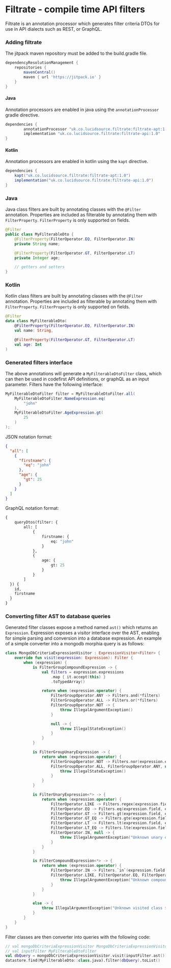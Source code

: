 # Filtrate - compile time API filters
Filtrate is an annotation processor which generates filter criteria DTOs for use in API dialects such as REST, or GraphQL.

### Adding filtrate

The jitpack maven repository must be added to the build.gradle file.
```gradle
dependencyResolutionManagement {
    repositories {
        mavenCentral()
        maven { url 'https://jitpack.io' }
    }
}
```

#### Java
Annotation processors are enabled in java using the `annotationProcessor` gradle directive.
```gradle
dependencies {
        annotationProcessor "uk.co.lucidsource.filtrate:filtrate-apt:1.0"
        implementation "uk.co.lucidsource.filtrate:filtrate-api:1.0"
}
```

#### Kotlin
Annotation processors are enabled in kotlin using the `kapt` directive.
```gradle
dependencies {
    kapt("uk.co.lucidsource.filtrate:filtrate-apt:1.0")
    implementation("uk.co.lucidsource.filtrate:filtrate-api:1.0")
}
```

### Java

Java class filters are built by annotating classes with the `@Filter` annotation. Properties are included as filterable by annotating them with `FilterProperty`. `FilterProperty` is only supported on fields. 

```java
@Filter
public class MyFilterableDto {
    @FilterProperty(FilterOperator.EQ, FilterOperator.IN)
    private String name;

    @FilterProperty(FilterOperator.GT, FilterOperator.LT)
    private Integer age;

    // getters and setters
}
```

### Kotlin
Kotlin class filters are built by annotating classes with the `@Filter` annotation. Properties are included as filterable by annotating them with `FilterProperty`. `FilterProperty` is only supported on fields.

```kotlin
@Filter
data class MyFilterableDto(
    @FilterProperty(FilterOperator.EQ, FilterOperator.IN)
    val name: String,

    @FilterProperty(FilterOperator.GT, FilterOperator.LT)
    val age: Int
)
```

### Generated filters interface
The above annotations will generate a `MyFilterableDtoFilter` class, which can then be used in codefirst API definitions, or graphQL as an input parameter. Filters have the following interface:

```java
MyFilterableDtoFilter filter = MyFilterableDtoFilter.all(
    MyFilterableDtoFilter.NameExpression.eq(
        "john"
    ),
    MyFilterableDtoFilter.AgeExpression.gt(
        25
    )
);
```

JSON notation format:

```json
{
  "all": [
    {
      "firstname": {
        "eq": "john"
      },
      "age": {
        "gt": 25
      }
    }
  ]
}
```

GraphQL notation format:
```graphql
{
    queryDtos(filter: {
        all: [
            {
                firstname: {
                    eq: "john"
                }
            },
            {
                age: {
                    gt: 25
                }
            }
        ]
  }) {
    id,
    firstname
  }
}
```
### Converting filter AST to database queries
Generated filter classes expose a method named `ast()` which returns an `Expression`. Expression exposes a visitor interface over the AST, enabling for simple parsing and conversion into a database expression.
An example of a simple converter into a mongodb morphia query is as follows:

```kotlin
class MongoDbCriteriaExpressionVisitor : ExpressionVisitor<Filter> {
    override fun visit(expression: Expression): Filter {
        when (expression) {
            is FilterGroupCompoundExpression -> {
                val filters = expression.expressions
                    .map { it.accept(this) }
                    .toTypedArray()

                return when (expression.operator) {
                    FilterGroupOperator.ANY -> Filters.and(*filters)
                    FilterGroupOperator.ALL -> Filters.or(*filters)
                    FilterGroupOperator.NOT -> {
                        throw IllegalArgumentException()
                    }

                    null -> {
                        throw IllegalStateException()
                    }
                }
            }

            is FilterGroupUnaryExpression -> {
                return when (expression.operator) {
                    FilterGroupOperator.NOT -> Filters.nor(expression.expression.accept(this))
                    FilterGroupOperator.ALL, FilterGroupOperator.ANY, null -> {
                        throw IllegalStateException()
                    }
                }
            }

            is FilterUnaryExpression<*> -> {
                return when (expression.operator) {
                    FilterOperator.LIKE -> Filters.regex(expression.field, expression.value.toString())
                    FilterOperator.EQ -> Filters.eq(expression.field, expression.value)
                    FilterOperator.GT -> Filters.gt(expression.field, expression.value)
                    FilterOperator.GT_EQ -> Filters.gte(expression.field, expression.value)
                    FilterOperator.LT -> Filters.lt(expression.field, expression.value)
                    FilterOperator.LT_EQ -> Filters.lte(expression.field, expression.value)
                    FilterOperator.IN, null -> {
                        throw IllegalArgumentException("Unknown unary operator ${expression.operator}")
                    }
                }
            }

            is FilterCompoundExpression<*> -> {
                return when (expression.operator) {
                    FilterOperator.IN -> Filters.`in`(expression.field, expression.values)
                    FilterOperator.LIKE, FilterOperator.EQ, FilterOperator.GT, FilterOperator.GT_EQ, FilterOperator.LT, FilterOperator.LT_EQ, null -> {
                        throw IllegalArgumentException("Unknown compound operator ${expression.operator}")
                    }
                }
            }

            else -> {
                throw IllegalArgumentException("Unknown visited class ${expression.javaClass}")
            }
        }
    }
}
```

Filter classes are then converter into queries with the following code:
```kotlin
// val mongoDbCriteriaExpressionVisitor MongoDbCriteriaExpressionVisitor
// val inputFilter MyFilterableDtoFilter
val dbQuery = mongoDbCriteriaExpressionVisitor.visit(inputFilter.ast())
datastore.find(MyFilterableDto::class.java).filter(dbQuery).toList()
```